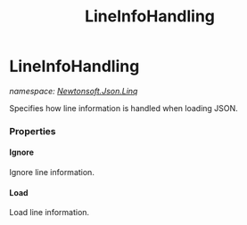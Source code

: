 ﻿---
title: LineInfoHandling
---

# LineInfoHandling
_namespace: [Newtonsoft.Json.Linq](N-Newtonsoft.Json.Linq.html)_

Specifies how line information is handled when loading JSON.




### Properties

#### Ignore
Ignore line information.
#### Load
Load line information.
